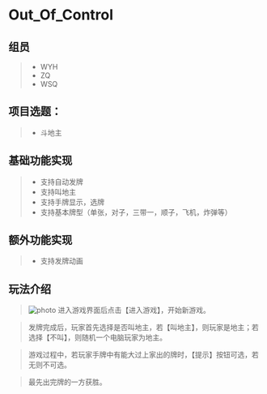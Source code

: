 # Out_Of_Control

## 组员

> * WYH
> * ZQ
> * WSQ

## 项目选题：
> * 斗地主

## 基础功能实现
> * 支持⾃动发牌
> * 支持叫地主
> * 支持⼿牌显⽰，选牌
> * 支持基本牌型（单张，对⼦，三带⼀，顺⼦，⻜机，炸弹等）
## 额外功能实现
> * 支持发牌动画

## 玩法介绍
> ![photo](http://r.photo.store.qq.com/psb?/V13UvKcT1vkCkM/RUsNiQExvy*Prifxrxpyq1UtqaeXSiemJLcprmbMGz0!/r/dFYAAAAAAAAA)
> 进入游戏界面后点击【进入游戏】，开始新游戏。

> 发牌完成后，玩家首先选择是否叫地主，若【叫地主】，则玩家是地主；若选择【不叫】，则随机一个电脑玩家为地主。

> 游戏过程中，若玩家手牌中有能大过上家出的牌时，【提示】按钮可选，若无则不可选。

> 最先出完牌的一方获胜。
